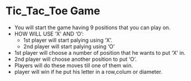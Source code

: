 # Tic_Tac_Toe Game

- You will start the game having 9 positions that you can play on.
- HOW WILL USE ‘X’ AND ‘O’:
    - 1st player will start palying using ‘X’.
    - 2nd player will start palying using ‘O’
- 1st player will choose a number of position that he wants to put ‘X’ in.
- 2nd player will choose another position to put ‘O’.
- Players will do these moves till one of them win.
- player will win if he put his letter in a row,colum or diameter.
